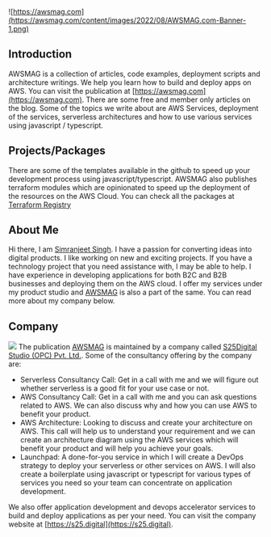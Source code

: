 ![https://awsmag.com](https://awsmag.com/content/images/2022/08/AWSMAG.com-Banner-1.png)

## Introduction

AWSMAG is a collection of articles, code examples, deployment scripts and architecture writings. We help you learn how to build and deploy apps on AWS. You can visit the publication at [https://awsmag.com](https://awsmag.com). There are some free and member only articles on the blog. Some of the topics we write about are AWS Services, deployment of the services, serverless architectures and how to use various services using javascript / typescript.

## Projects/Packages
There are some of the templates available in the github to speed up your development process using javascript/typescript. AWSMAG also publishes terraform modules which are opinionated to speed up the deployment of the resources on the AWS Cloud. You can check all the packages at [Terraform Registry](https://registry.terraform.io/namespaces/awsmag)

## About Me
Hi there, I am [Simranjeet Singh](https://github.com/singhs020). I have a passion for converting ideas into digital products. I like working on new and exciting projects. If you have a technology project that you need assistance with, I may be able to help. I have experience in developing applications for both B2C and B2B businesses and deploying them on the AWS cloud. I offer my services under my product studio and [AWSMAG](https://awsmag.com) is also a part of the same. You can read more about my company below.

## Company
![](https://s25.digital/static/logo-new-2-7d7b55a4753b504a3a5a7a075c9a47a7.png)
The publication [AWSMAG](https://awsmag.com) is maintained by a company called [S25Digital Studio (OPC) Pvt. Ltd.](https://s25.digital). Some of the consultancy offering by the company are:

- Serverless Consultancy Call: Get in a call with me and we will figure out whether serverless is a good fit for your use case or not.
- AWS Consultancy Call: Get in a call with me and you can ask questions related to AWS. We can also discuss why and how you can use AWS to benefit your product.
- AWS Architecture: Looking to discuss and create your architecture on AWS. This call will help us to understand your requirement and we can create an architecture diagram using the AWS services which will benefit your product and will help you achieve your goals.
- Launchpad: A done-for-you service in which I will create a DevOps strategy to deploy your serverless or other services on AWS. I will also create a boilerplate using javascript or typescript for various types of services you need so your team can concentrate on application development.

We also offer application development and devops accelerator services to build and deploy applications as per your need. You can visit the company website at [https://s25.digital](https://s25.digital).
